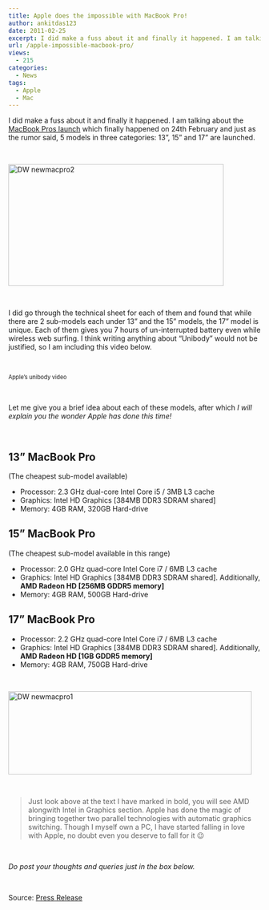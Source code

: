 ```yaml
---
title: Apple does the impossible with MacBook Pro!
author: ankitdas123
date: 2011-02-25
excerpt: I did make a fuss about it and finally it happened. I am talking about the MacBook Pros launch which finally happened on 24th February and against the rumour of 5 models of MacBook Pros to launch...
url: /apple-impossible-macbook-pro/
views:
  - 215
categories:
  - News
tags:
  - Apple
  - Mac
---
```

I did make a fuss about it and finally it happened. I am talking about the <a href="http://devilsworkshop.org/apple-5-macbook-pros-launch-24th-february/" target="_blank">MacBook Pros launch</a> which finally happened on 24th February and just as the rumor said, 5 models in three categories: 13”, 15” and 17” are launched.

&nbsp;

<a href="http://cdn.devilsworkshop.org/files/2011/02/DW-newmacpro2.png" target="_blank"><img style="background-image: none; padding-left: 0px; padding-right: 0px; display: inline; padding-top: 0px; border: 0px;" title="DW newmacpro2" src="http://cdn.devilsworkshop.org/files/2011/02/DW-newmacpro2_thumb.png" border="0" alt="DW newmacpro2" width="430" height="243" /></a>

&nbsp;

I did go through the technical sheet for each of them and found that while there are 2 sub-models each under 13” and the 15” models, the 17” model is unique. Each of them gives you 7 hours of un-interrupted battery even while wireless web surfing. I think writing anything about “Unibody” would not be justified, so I am including this video below.

&nbsp;

<div id="scid:5737277B-5D6D-4f48-ABFC-DD9C333F4C5D:6cb6f87b-5eab-401a-86d6-1c6f82915eff" class="wlWriterEditableSmartContent" style="margin: 0px; display: inline; float: none; padding: 0px;">
  <div>
  </div>
  
  <div style="width: 448px; clear: both; font-size: .8em;">
    Apple’s unibody video
  </div>
</div>

&nbsp;

Let me give you a brief idea about each of these models, after which *I will explain you the wonder Apple has done this time!*

&nbsp;

## 13” MacBook Pro

(The cheapest sub-model available)

  * Processor: 2.3 GHz dual-core Intel Core i5 / 3MB L3 cache
  * Graphics: Intel HD Graphics [384MB DDR3 SDRAM shared]
  * Memory: 4GB RAM, 320GB Hard-drive

## 15” MacBook Pro

(The cheapest sub-model available in this range)

  * Processor: 2.0 GHz quad-core Intel Core i7 / 6MB L3 cache
  * Graphics: Intel HD Graphics [384MB DDR3 SDRAM shared]. Additionally, **AMD Radeon HD [256MB GDDR5 memory]**
  * Memory: 4GB RAM, 500GB Hard-drive

## 17” MacBook Pro

  * Processor: 2.2 GHz quad-core Intel Core i7 / 6MB L3 cache
  * Graphics: Intel HD Graphics [384MB DDR3 SDRAM shared]. Additionally, **AMD Radeon HD [1GB GDDR5 memory]**
  * Memory: 4GB RAM, 750GB Hard-drive

&nbsp;

<a href="http://cdn.devilsworkshop.org/files/2011/02/DW-newmacpro1.png" target="_blank"><img style="background-image: none; padding-left: 0px; padding-right: 0px; display: inline; padding-top: 0px; border: 0px;" title="DW newmacpro1" src="http://cdn.devilsworkshop.org/files/2011/02/DW-newmacpro1_thumb.png" border="0" alt="DW newmacpro1" width="486" height="166" /></a>

&nbsp;

> Just look above at the text I have marked in bold, you will see AMD alongwith Intel in Graphics section. Apple has done the magic of bringing together two parallel technologies with automatic graphics switching. Though I myself own a PC, I have started falling in love with Apple, no doubt even you deserve to fall for it 😉

&nbsp;

*Do post your thoughts and queries just in the box below.*

&nbsp;

Source: <a href="http://www.apple.com/pr/library/2011/02/24mbp.html" onclick="_gaq.push(['_trackEvent', 'outbound-article', 'http://www.apple.com/pr/library/2011/02/24mbp.html', 'Press Release']);" target="_blank">Press Release</a>
